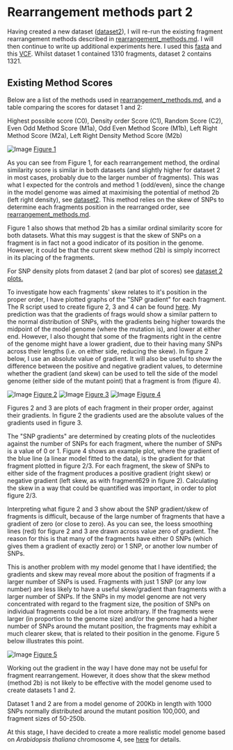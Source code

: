 Rearrangement methods part 2
========================================================

Having created a new dataset ([dataset2](https://github.com/edwardchalstrey1/fragmented_genome_with_snps/blob/master/writeup/dataset2.md)), I will re-run the existing fragment rearrangement methods described in [rearrangement_methods.md](https://github.com/edwardchalstrey1/fragmented_genome_with_snps/blob/master/writeup/rearrangement_methods.md). I will then continue to write up additional experiments here. I used this [fasta](https://github.com/edwardchalstrey1/fragmented_genome_with_snps/blob/master/fasta_vcf_d2/frags_shuffled.fasta) and this [VCF](https://github.com/edwardchalstrey1/fragmented_genome_with_snps/blob/master/fasta_vcf_d2/snps.vcf). Whilst dataset 1 contained 1310 fragments, dataset 2 contains 1321. 

Existing Method Scores
----------------------

Below are a list of the methods used in [rearrangement_methods.md](https://github.com/edwardchalstrey1/fragmented_genome_with_snps/blob/master/writeup/rearrangement_methods.md), and a table comparing the scores for dataset 1 and 2:

Highest possible score (C0), Density order Score (C1), Random Score (C2), Even Odd Method Score (M1a), Odd Even Method Score (M1b), Left Right Method Score (M2a), Left Right Density Method Score (M2b)

![Image](https://github.com/edwardchalstrey1/fragmented_genome_with_snps/blob/master/figures/dataset_scores_table.png?raw=true)
[Figure 1](https://github.com/edwardchalstrey1/fragmented_genome_with_snps/blob/master/figures/dataset_scores_table.png)

As you can see from Figure 1, for each rearrangement method, the ordinal similarity score is similar in both datasets (and slightly higher for dataset 2 in most cases, probably due to the larger number of fragments). This was what I expected for the controls and method 1 (odd/even), since the change in the model genome was aimed at maximising the potential of method 2b (left right density), see [dataset2](https://github.com/edwardchalstrey1/fragmented_genome_with_snps/blob/master/writeup/dataset2.md). This method relies on the skew of SNPs to determine each fragments position in the rearranged order, see [rearrangement_methods.md](https://github.com/edwardchalstrey1/fragmented_genome_with_snps/blob/master/writeup/rearrangement_methods.md).

Figure 1 also shows that method 2b has a similar ordinal similarity score for both datasets. What this may suggest is that the skew of SNPs on a fragment is in fact not a good indicator of its position in the genome. However, it could be that the current skew method (2b) is simply incorrect in its placing of the fragments.

For SNP density plots from dataset 2 (and bar plot of scores) see [dataset 2 plots.](https://github.com/edwardchalstrey1/fragmented_genome_with_snps/tree/master/figures/figures_d2)

To investigate how each fragments' skew relates to it's position in the proper order, I have plotted graphs of the "SNP gradient" for each fragment. The R script used to create figure 2, 3 and 4 can be found [here](https://github.com/edwardchalstrey1/fragmented_genome_with_snps/blob/master/skew_scatta.R). 
My prediction was that the gradients of frags would show a similar pattern to the normal distribution of SNPs, with the gradients being higher towards the midpoint of the model genome (where the mutation is), and lower at either end. However, I also thought that some of the fragments right in the centre of the genome might have a lower gradient, due to their having many SNPs across their lengths (i.e. on either side, reducing the skew). In figure 2 below, I use an absolute value of gradient. It will also be useful to show the difference between the positive and negative gradient values,  to determine whether the gradient (and skew) can be used to tell the side of the model genome (either side of the mutant point) that a fragment is from (figure 4).

![Image](https://github.com/edwardchalstrey1/fragmented_genome_with_snps/blob/master/figures/figures_d2/skew_scatter.png?raw=true)
[Figure 2](https://github.com/edwardchalstrey1/fragmented_genome_with_snps/blob/master/figures/figures_d2/skew_scatter.png)
![Image](https://github.com/edwardchalstrey1/fragmented_genome_with_snps/blob/master/figures/figures_d2/skew_scatter2.png?raw=true)
[Figure 3](https://github.com/edwardchalstrey1/fragmented_genome_with_snps/blob/master/figures/figures_d2/skew_scatter2.png)
![Image](https://github.com/edwardchalstrey1/fragmented_genome_with_snps/blob/master/figures/figures_d2/example_gradient_f629.png?raw=true)
[Figure 4](https://github.com/edwardchalstrey1/fragmented_genome_with_snps/blob/master/figures/figures_d2/example_gradient_f629.png)

Figures 2 and 3 are plots of each fragment in their proper order, against their gradients. In figure 2 the gradients used are the absolute values of the gradients used in figure 3. 

The "SNP gradients" are determined by creating plots of the nucleotides against the number of SNPs for each fragment, where the number of SNPs is a value of 0 or 1.
Figure 4 shows an example plot, where the gradient of the blue line (a linear model fitted to the data), is the gradient for that fragment plotted in figure 2/3. For each fragment, the skew of SNPs to either side of the fragment produces a positive gradient (right skew) or negative gradient (left skew, as with fragment629 in figure 2). Calculating the skew in a way that could be quantified was important, in order to plot figure 2/3.

Interpreting what figure 2 and 3 show about the SNP gradient/skew of fragments is difficult, because of the large number of fragments that have a gradient of zero (or close to zero). As you can see, the loess smoothing lines (red) for figure 2 and 3 are drawn across value zero of gradient. The reason for this is that many of the fragments have either 0 SNPs (which gives them a gradient of exactly zero) or 1 SNP, or another low number of SNPs. 

This is another problem with my model genome that I have identified; the gradients and skew may reveal more about the position of fragments if a larger number of SNPs is used. Fragments with just 1 SNP (or any low number) are less likely to have a useful skew/gradient than fragments with a larger number of SNPs. If the SNPs in my model genome are not very concentrated with regard to the fragment size, the position of SNPs on individual fragments could be a lot more arbitrary. If the fragments were larger (in proportion to the genome size) and/or the genome had a higher number of SNPs around the mutant position, the fragments may exhibit a much clearer skew, that is related to their position in the genome. Figure 5 below illustrates this point.

![Image](https://github.com/edwardchalstrey1/fragmented_genome_with_snps/blob/master/figures/figures_d2/example_gradient_f321.png?raw=true)
[Figure 5](https://github.com/edwardchalstrey1/fragmented_genome_with_snps/blob/master/figures/figures_d2/example_gradient_f321.png)

Working out the gradient in the way I have done may not be useful for fragment rearrangement. However, it does show that the skew method (method 2b) is not likely to be effective with the model genome used to create datasets 1 and 2.

Dataset 1 and 2 are from a model genome of 200Kb in length with 1000 SNPs normally distributed around the mutant position 100,000, and fragment sizes of 50-250b.

At this stage, I have decided to create a more realistic model genome based on *Arabidopsis thaliana* chromosome 4, see [here](https://github.com/edwardchalstrey1/fragmented_genome_with_snps/blob/master/writeup/dataset3_arabidopsis.md) for details.

